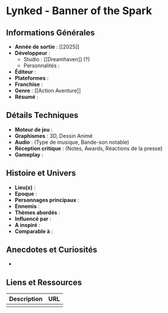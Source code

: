 

# Lynked - Banner of the Spark

## Informations Générales

- **Année de sortie** : [[2025]]
- **Développeur** : 
	- Studio : [[Dreamhaven]] (?)
	- Personnalités : 
- **Éditeur** : 
- **Plateformes** : 
- **Franchise** : 
- **Genre** : [[Action Aventure]]
- **Résumé** : 

## Détails Techniques
- **Moteur de jeu** : 
- **Graphismes** : 3D, Dessin Animé
- **Audio** : (Type de musique, Bande-son notable)
- **Réception critique** : (Notes, Awards, Réactions de la presse)
- **Gameplay** :

## Histoire et Univers
- **Lieu(x)** : 
- **Epoque** : 
- **Personnages principaux** : 
- **Ennemis** :
- **Thèmes abordés** : 
- **Influencé par** :
- **A inspiré** : 
- **Comparable à** :
## Anecdotes et Curiosités
- 
## Liens et Ressources

| Description | URL |
| ----------- | --- |
|             |     |
